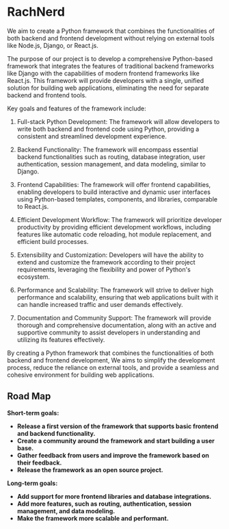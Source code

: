 # RachNerd
We aim to create a Python framework that combines the functionalities of both backend and frontend development without relying on external tools like Node.js, Django, or React.js.

The purpose of our project is to develop a comprehensive Python-based framework that integrates the features of traditional backend frameworks like Django with the capabilities of modern frontend frameworks like React.js. This framework will provide developers with a single, unified solution for building web applications, eliminating the need for separate backend and frontend tools.

Key goals and features of the framework include:

1. Full-stack Python Development: The framework will allow developers to write both backend and frontend code using Python, providing a consistent and streamlined development experience.

2. Backend Functionality: The framework will encompass essential backend functionalities such as routing, database integration, user authentication, session management, and data modeling, similar to Django.

3. Frontend Capabilities: The framework will offer frontend capabilities, enabling developers to build interactive and dynamic user interfaces using Python-based templates, components, and libraries, comparable to React.js.

4. Efficient Development Workflow: The framework will prioritize developer productivity by providing efficient development workflows, including features like automatic code reloading, hot module replacement, and efficient build processes.

5. Extensibility and Customization: Developers will have the ability to extend and customize the framework according to their project requirements, leveraging the flexibility and power of Python's ecosystem.

6. Performance and Scalability: The framework will strive to deliver high performance and scalability, ensuring that web applications built with it can handle increased traffic and user demands effectively.

7. Documentation and Community Support: The framework will provide thorough and comprehensive documentation, along with an active and supportive community to assist developers in understanding and utilizing its features effectively.

By creating a Python framework that combines the functionalities of both backend and frontend development, We aims to simplify the development process, reduce the reliance on external tools, and provide a seamless and cohesive environment for building web applications.

## Road Map

**Short-term goals:**

* **Release a first version of the framework that supports basic frontend and backend functionality.**
* **Create a community around the framework and start building a user base.**
* **Gather feedback from users and improve the framework based on their feedback.**
* **Release the framework as an open source project.**


**Long-term goals:**

* **Add support for more frontend libraries and database integrations.**
* **Add more features, such as routing, authentication, session management, and data modeling.**
* **Make the framework more scalable and performant.**
